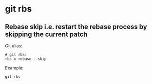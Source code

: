 # git rbs

## Rebase skip i.e. restart the rebase process by skipping the current patch

Git alias:

```git
# git rbs: 
rbs = rebase --skip
```

Example:

```shell
git rbs
```
